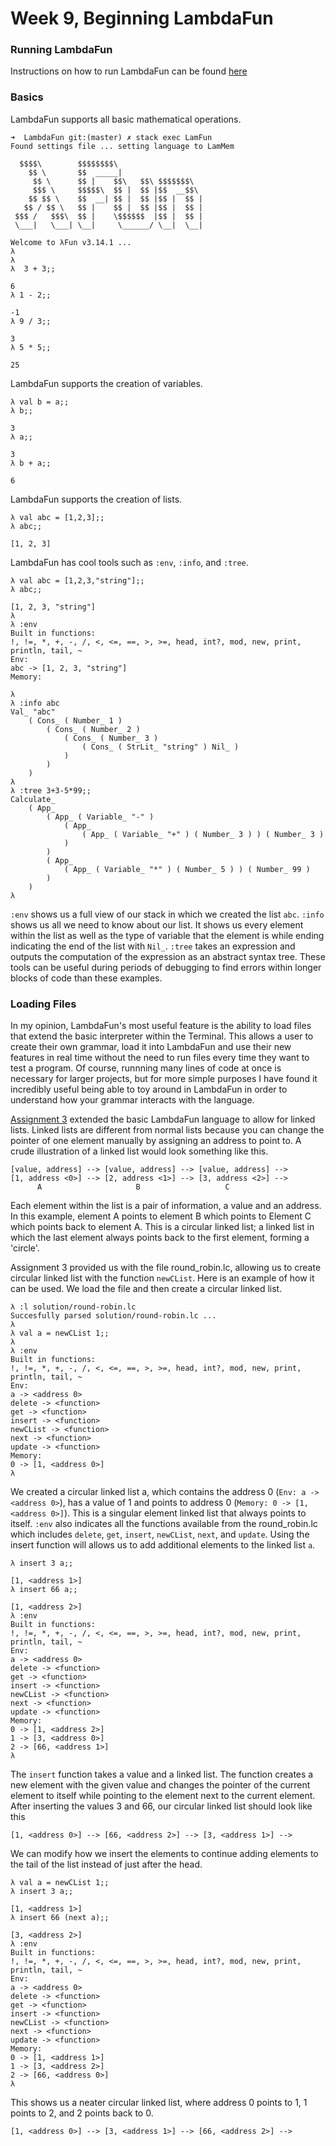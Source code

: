 # Week 9, Beginning LambdaFun

### Running LambdaFun
Instructions on how to run LambdaFun can be found [here](https://github.com/alexhkurz/programming-languages-2020/tree/master/Lab2-Lambda-Calculus/LambdaFun)

### Basics
LambdaFun supports all basic mathematical operations.

    ➜  LambdaFun git:(master) ✗ stack exec LamFun
    Found settings file ... setting language to LamMem

      $$$$\        $$$$$$$$\                     
        $$ \       $$  _____|                    
         $$ \      $$ |    $$\   $$\ $$$$$$$\  
         $$$ \     $$$$$\  $$ |  $$ |$$  __$$\ 
        $$ $$ \    $$  __| $$ |  $$ |$$ |  $$ |
       $$ / $$ \   $$ |    $$ |  $$ |$$ |  $$ |
     $$$ /   $$$\  $$ |    \$$$$$$  |$$ |  $$ |
     \___|   \___| \__|     \______/ \__|  \__|

    Welcome to λFun v3.14.1 ...
    λ 
    λ 
    λ  3 + 3;;

    6
    λ 1 - 2;;

    -1
    λ 9 / 3;;

    3
    λ 5 * 5;;

    25
    
LambdaFun supports the creation of variables.

    λ val b = a;;
    λ b;;

    3
    λ a;;

    3
    λ b + a;;

    6
    
LambdaFun supports the creation of lists.

    λ val abc = [1,2,3];;
    λ abc;;

    [1, 2, 3]
    
LambdaFun has cool tools such as `:env`, `:info`, and `:tree`.

    λ val abc = [1,2,3,"string"];;
    λ abc;;

    [1, 2, 3, "string"]
    λ 
    λ :env
    Built in functions:
    !, !=, *, +, -, /, <, <=, ==, >, >=, head, int?, mod, new, print, println, tail, ~
    Env:
    abc -> [1, 2, 3, "string"]
    Memory:

    λ 
    λ :info abc
    Val_ "abc" 
        ( Cons_ ( Number_ 1 ) 
            ( Cons_ ( Number_ 2 ) 
                ( Cons_ ( Number_ 3 ) 
                    ( Cons_ ( StrLit_ "string" ) Nil_ )
                )
            )
        )
    λ 
    λ :tree 3+3-5*99;;
    Calculate_ 
        ( App_ 
            ( App_ ( Variable_ "-" ) 
                ( App_ 
                    ( App_ ( Variable_ "+" ) ( Number_ 3 ) ) ( Number_ 3 )
                )
            ) 
            ( App_ 
                ( App_ ( Variable_ "*" ) ( Number_ 5 ) ) ( Number_ 99 )
            )
        )
    λ 

`:env` shows us a full view of our stack in which we created the list `abc`. `:info` shows us all we need to know about our list. It shows us every element within the list as well as the type of variable that the element is while ending indicating the end of the list with `Nil_`. `:tree` takes an expression and outputs the computation of the expression as an abstract syntax tree. These tools can be useful during periods of debugging to find errors within longer blocks of code than these examples.

### Loading Files
In my opinion, LambdaFun's most useful feature is the ability to load files that extend the basic interpreter within the Terminal. This allows a user to create their own grammar, load it into LambdaFun and use their new features in real time without the need to run files every time they want to test a program. Of course, runnning many lines of code at once is necessary for larger projects, but for more simple purposes I have found it incredibly useful being able to toy around in LambdaFun in order to understand how your grammar interacts with the language.


[Assignment 3](https://github.com/alexhkurz/programming-languages-2020/blob/master/assignment-3.md) extended the basic LambdaFun language to allow for linked lists.  Linked lists are different from normal lists because you can change the pointer of one element manually by assigning an address to point to. A crude illustration of a linked list would look something like this.

    [value, address] --> [value, address] --> [value, address] -->
    [1, address <0>] --> [2, address <1>] --> [3, address <2>] -->
          A                     B                   C

Each element within the list is a pair of information, a value and an address. In this example, element A points to element B which points to Element C which points back to element A. This is a circular linked list; a linked list in which the last element always points back to the first element, forming a 'circle'.

Assignment 3 provided us with the file round_robin.lc, allowing us to create circular linked list with the function `newCList`. Here is an example of how it can be used. We load the file and then create a circular linked list.

    λ :l solution/round-robin.lc
    Succesfully parsed solution/round-robin.lc ...
    λ 
    λ val a = newCList 1;;
    λ 
    λ :env
    Built in functions:
    !, !=, *, +, -, /, <, <=, ==, >, >=, head, int?, mod, new, print, println, tail, ~
    Env:
    a -> <address 0>
    delete -> <function>
    get -> <function>
    insert -> <function>
    newCList -> <function>
    next -> <function>
    update -> <function>
    Memory:
    0 -> [1, <address 0>]
    λ 

We created a circular linked list a, which contains the address 0 (`Env: a -> <address 0>`), has a value of 1 and points to address 0 (`Memory: 0 -> [1, <address 0>]`). This is a singular element linked list that always points to itself. `:env` also indicates all the functions available from the round_robin.lc which includes `delete`, `get`, `insert`, `newCList`, `next`, and `update`. Using the insert function will allows us to add additional elements to the linked list `a`.

    λ insert 3 a;;

    [1, <address 1>]
    λ insert 66 a;;

    [1, <address 2>]
    λ :env
    Built in functions:
    !, !=, *, +, -, /, <, <=, ==, >, >=, head, int?, mod, new, print, println, tail, ~
    Env:
    a -> <address 0>
    delete -> <function>
    get -> <function>
    insert -> <function>
    newCList -> <function>
    next -> <function>
    update -> <function>
    Memory:
    0 -> [1, <address 2>]
    1 -> [3, <address 0>]
    2 -> [66, <address 1>]
    λ 

The `insert` function takes a value and a linked list. The function creates a new element with the given value and changes the pointer of the current element to itself while pointing to the element next to the current element. After inserting the values 3 and 66, our circular linked list should look like this

    [1, <address 0>] --> [66, <address 2>] --> [3, <address 1>] -->

We can modify how we insert the elements to continue adding elements to the tail of the list instead of just after the head.

    λ val a = newCList 1;;
    λ insert 3 a;;

    [1, <address 1>]
    λ insert 66 (next a);;

    [3, <address 2>]
    λ :env
    Built in functions:
    !, !=, *, +, -, /, <, <=, ==, >, >=, head, int?, mod, new, print, println, tail, ~
    Env:
    a -> <address 0>
    delete -> <function>
    get -> <function>
    insert -> <function>
    newCList -> <function>
    next -> <function>
    update -> <function>
    Memory:
    0 -> [1, <address 1>]
    1 -> [3, <address 2>]
    2 -> [66, <address 0>]
    λ 
    
This shows us a neater circular linked list, where address 0 points to 1, 1 points to 2, and 2 points back to 0.

    [1, <address 0>] --> [3, <address 1>] --> [66, <address 2>] -->

